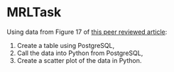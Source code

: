 # MRLTask

Using data from Figure 17 of [this peer reviewed article](https://doi.org/10.1016/j.ijrmhm.2020.105467):
1. Create a table using PostgreSQL,
2. Call the data into Python from PostgreSQL,
3. Create a scatter plot of the data in Python.
